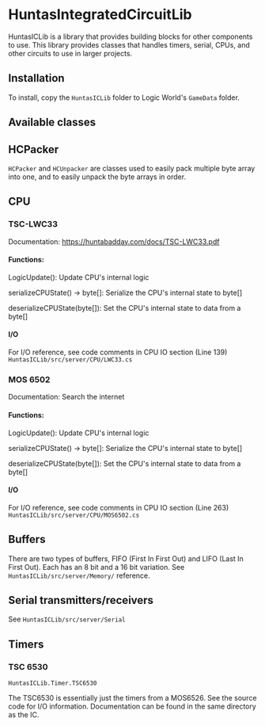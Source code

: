 # HuntasIntegratedCircuitLib

HuntasICLib is a library that provides building blocks for other components to use. This library provides classes that handles timers, serial, CPUs, and other circuits to use in larger projects.

## Installation
To install, copy the ``HuntasICLib`` folder to Logic World's ``GameData`` folder.

## Available classes
## HCPacker
``HCPacker`` and ``HCUnpacker`` are classes used to easily pack multiple byte array into one, and to easily unpack the byte arrays in order.

## CPU
### TSC-LWC33
Documentation: https://huntabadday.com/docs/TSC-LWC33.pdf

#### Functions:
LogicUpdate(): Update CPU's internal logic

serializeCPUState() -> byte[]: Serialize the CPU's internal state to byte[]

deserializeCPUState(byte[]): Set the CPU's internal state to data from a byte[]

#### I/O
For I/O reference, see code comments in CPU IO section (Line 139) ``HuntasICLib/src/server/CPU/LWC33.cs``

### MOS 6502
Documentation: Search the internet

#### Functions:
LogicUpdate(): Update CPU's internal logic

serializeCPUState() -> byte[]: Serialize the CPU's internal state to byte[]

deserializeCPUState(byte[]): Set the CPU's internal state to data from a byte[]

#### I/O
For I/O reference, see code comments in CPU IO section (Line 263) ``HuntasICLib/src/server/CPU/MOS6502.cs``

## Buffers
There are two types of buffers, FIFO (First In First Out) and LIFO (Last In First Out). Each has an 8 bit and a 16 bit variation. See ``HuntasICLib/src/server/Memory/`` reference.

## Serial transmitters/receivers
See ``HuntasICLib/src/server/Serial``

## Timers
### TSC 6530
``HuntasICLib.Timer.TSC6530``

The TSC6530 is essentially just the timers from a MOS6526. See the source code for I/O information. Documentation can be found in the same directory as the IC.